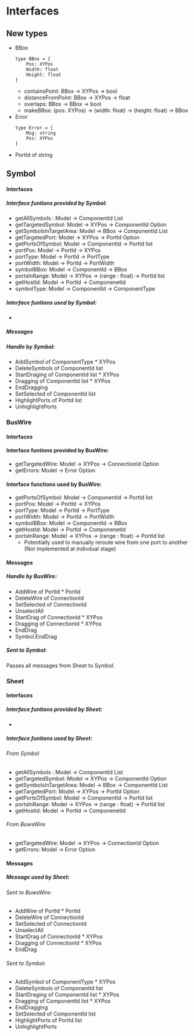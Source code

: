 # Interfaces

## New types
* BBox
	```
	type BBox = {
		Pos: XYPos
		Width: float
		Height: float
	}
	```
	- containsPoint: BBox -> XYPos -> bool
	- distanceFromPoint: BBox -> XYPos -> float
	- overlaps: BBox -> BBox -> bool
	- makeBBox: (pos: XYPos) -> (width: float) -> (height: float) -> BBox
* Error
 	```
	type Error = {
		Msg: string
		Pos: XYPos
	}
	```
* PortId of string

## Symbol

#### Interfaces
##### Interface funtions provided by Symbol:

* getAllSymbols : Model -> ComponentId List
* getTargetedSymbol: Model -> XYPos -> ComponentId Option
* getSymbolsInTargetArea: Model -> BBox -> ComponentId List
* getTargetedPort: Model -> XYPos -> PortId Option
* getPortsOfSymbol: Model -> ComponentId -> PortId list
* portPos: Model -> PortId -> XYPos
* portType: Model -> PortId -> PortType
* portWidth: Model -> PortId -> PortWidth
* symbolBBox: Model -> ComponentId -> BBox
* portsInRange: Model -> XYPos -> (range : float) -> PortId list
* getHostId: Model -> PortId -> ComponenetId
* symbolType: Model -> ComponentId -> ComponentType

##### Interface funtions used by Symbol:
-

##### Messages
##### Handle by Symbol:
* AddSymbol of ComponentType * XYPos 
* DeleteSymbols of ComponentId list
* StartDraging of ComponentId list * XYPos
* Dragging of ComponentId list * XYPos
* EndDragging 
* SetSelected of ComponentId list
* HighlightPorts of PortId list
* UnhighlightPorts

### BusWire

#### Interfaces
#### Interface funtions provided by BusWire:
* getTargetedWire: Model -> XYPos -> ConnectionId Option
* getErrors: Model -> Error Option

#### Interface functions used by BusWire:
* getPortsOfSymbol: Model -> ComponentId -> PortId list
* portPos: Model -> PortId -> XYPos
* portType: Model -> PortId -> PortType
* portWidth: Model -> PortId -> PortWidth
* symbolBBox: Model -> ComponentId -> BBox
* getHostId: Model -> PortId -> ComponenetId
* portsInRange: Model -> XYPos -> (range : float) -> PortId list
	- Potentially used to manually reroute wire from one port to another (Not implemented at indivdual stage)


#### Messages
##### Handle by BusWire:
* AddWire of PortId * PortId
* DeleteWire of ConnectionId
* SetSelected of ConnectionId
* UnselectAll
* StartDrag of ConnectionId * XYPos
* Dragging of ConnectionId * XYPos
* EndDrag
* Symbol.EndDrag
##### Sent to Symbol:
Passes all messages from Sheet to Symbol.

### Sheet

#### Interfaces
##### Interface funtions provided by Sheet:
-

##### Interface funtions used by Sheet:
###### From Symbol
* getAllSymbols : Model -> ComponentId List
* getTargetedSymbol: Model -> XYPos -> ComponentId Option
* getSymbolsInTargetArea: Model -> BBox -> ComponentId List
* getTargetedPort: Model -> XYPos -> PortId Option
* getPortsOfSymbol: Model -> ComponentId -> PortId list
* portsInRange: Model -> XYPos -> (range : float) -> PortId list
* getHostId: Model -> PortId -> ComponenetId
###### From BuwsWire
* getTargetedWire: Model -> XYPos -> ConnectionId Option
* getErrors: Model -> Error Option

#### Messages
##### Message used by Sheet:
###### Sent to BuwsWire:
* AddWire of PortId * PortId
* DeleteWire of ConnectionId
* SetSelected of ConnectionId
* UnselectAll
* StartDrag of ConnectionId * XYPos
* Dragging of ConnectionId * XYPos
* EndDrag
###### Sent to Symbol:
* AddSymbol of ComponentType * XYPos 
* DeleteSymbols of ComponentId list
* StartDraging of ComponentId list * XYPos
* Dragging of ComponentId list * XYPos
* EndDragging 
* SetSelected of ComponentId list
* HighlightPorts of PortId list
* UnhighlightPorts


